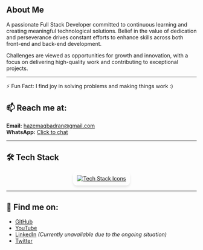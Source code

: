 ## About Me

A passionate Full Stack Developer committed to continuous learning and creating meaningful technological solutions. Belief in the value of dedication and perseverance drives constant efforts to enhance skills across both front-end and back-end development.

Challenges are viewed as opportunities for growth and innovation, with a focus on delivering high-quality work and contributing to exceptional projects.



---

⚡ Fun Fact: I find joy in solving problems and making things work :)

## 📫 Reach me at:
**Email:** [hazemaqbadran@gmail.com](mailto:hazemaqbadran@gmail.com)  
**WhatsApp:** [Click to chat](https://iwtsp.com/972592083208)

---

## 🛠️ Tech Stack

<p align="center">
  <a href="https://skillicons.dev">
    <img src="https://skillicons.dev/icons?i=js,html,css,react,redux,nodejs,ts,nextjs,express,nestjs,materialui,styledcomponents,tailwind,git,github,gitlab,npm,yarn,docker,mongodb,firebase,netlify,jest,postman,vscode,figma,devto,discord,obsidian,notion,md,gmail" alt="Tech Stack Icons" style="transition: transform 0.2s; border-radius: 10px; border: 2px solid #fff; padding: 8px; box-shadow: 0 4px 6px rgba(0, 0, 0, 0.1);"/>
  </a>
</p>

---

## 📌 Find me on:

- [GitHub](https://github.com/HazemBadran)
- [YouTube](https://www.youtube.com/@hazemaq)
- [LinkedIn](https://www.linkedin.com) *(Currently unavailable due to the ongoing situation)*
- [Twitter](https://twitter.com/HazemBadran)


<!--
## Hi there 👋

**Hazzembadran/Hazzembadran** is a ✨ _special_ ✨ repository because its `README.md` (this file) appears on your GitHub profile.

Here are some ideas to get you started:

- 🔭 I’m currently working on ...
- 🌱 I’m currently learning ...
- 👯 I’m looking to collaborate on ...
- 🤔 I’m looking for help with ...
- 💬 Ask me about ...
- 📫 How to reach me: ...
- 😄 Pronouns: ...
- ⚡ Fun fact: ...
-->
